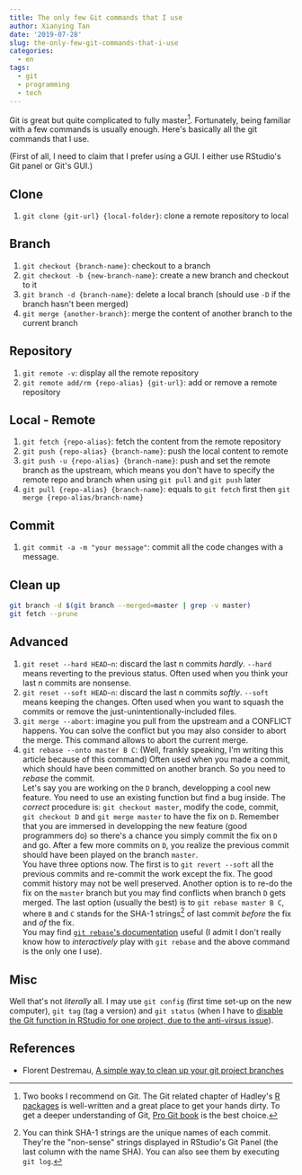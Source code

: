 ```yaml
---
title: The only few Git commands that I use
author: Xianying Tan
date: '2019-07-28'
slug: the-only-few-git-commands-that-i-use
categories:
  - en
tags:
  - git
  - programming
  - tech  
---
```


Git is great but quite complicated to fully master[^books]. Fortunately, being familiar with a few commands is usually enough. Here's basically all the git commands that I use.

(First of all, I need to claim that I prefer using a GUI. I either use RStudio's Git panel or Git's GUI.)

## Clone

1. `git clone {git-url} {local-folder}`: clone a remote repository to local

## Branch

1. `git checkout {branch-name}`: checkout to a branch
1. `git checkout -b {new-branch-name}`: create a new branch and checkout to it
1. `git branch -d {branch-name}`: delete a local branch (should use `-D` if the branch hasn't been merged)
1. `git merge {another-branch}`: merge the content of another branch to the current branch 

## Repository

1. `git remote -v`: display all the remote repository
1. `git remote add/rm {repo-alias} {git-url}`: add or remove a remote repository

## Local - Remote

1. `git fetch {repo-alias}`: fetch the content from the remote repository
1. `git push {repo-alias} {branch-name}`: push the local content to remote
1. `git push -u {repo-alias} {branch-name}`: push and set the remote branch as the upstream, which means you don't have to specify the remote repo and branch when using `git pull` and `git push` later
1. `git pull {repo-alias} {branch-name}`: equals to `git fetch` first then `git merge {repo-alias/branch-name}`

## Commit

1. `git commit -a -m "your message"`: commit all the code changes with a message.

## Clean up

```bash
git branch -d $(git branch --merged=master | grep -v master)
git fetch --prune
```

## Advanced

1. `git reset --hard HEAD~n`: discard the last n commits *hardly*. `--hard` means reverting to the previous status. Often used when you think your last n commits are nonsense.
1. `git reset --soft HEAD~n`: discard the last n commits *softly*. `--soft` means keeping the changes. Often used when you want to squash the commits or remove the just-unintentionally-included files.
1. `git merge --abort`: imagine you pull from the upstream and a CONFLICT happens. You can solve the conflict but you may also consider to abort the merge. This command allows to abort the current merge.
1. `git rebase --onto master B C`: (Well, frankly speaking, I'm writing this article because of this command) Often used when you made a commit, which should have been committed on another branch. So you need to *rebase* the commit.    
   Let's say you are working on the `D` branch, developping a cool new feature. You need to use an existing function but find a bug inside. The *correct* procedure is: `git checkout master`, modify the code, commit, `git checkout D` and `git merge master` to have the fix on `D`. 
   Remember that you are immersed in developping the new feature (good programmers do) so there's a chance you simply commit the fix on `D` and go. After a few more commits on `D`, you realize the previous commit should have been played on the branch `master`.  
   You have three options now. The first is to `git revert --soft` all the previous commits and re-commit the work except the fix. The good commit history may not be well preserved. Another option is to re-do the fix on the `master` branch but you may find conflicts when branch `D` gets merged. The last option (usually the best) is to `git rebase master B C`, where `B` and `C` stands for the SHA-1 strings[^sha] of last commit *before* the fix and *of* the fix.   
   You may find [`git rebase`'s documentation](https://git-scm.com/docs/git-rebase) useful (I admit I don't really know how to *interactively* play with `git rebase` and the above command is the only one I use).
   
## Misc

Well that's not *literally* all. I may use `git config` (first time set-up on the new computer), `git tag` (tag a version) and `git status` (when I have to [disable the Git function in RStudio for one project, due to the anti-virsus issue](https://github.com/rstudio/rstudio/issues/4368)).

[^books]: Two books I recommend on Git. The Git related chapter of Hadley's [R packages](http://r-pkgs.had.co.nz) is well-written and a great place to get your hands dirty. To get a deeper understanding of Git, [Pro Git book](https://git-scm.com/book) is the best choice.

[^sha]: You can think SHA-1 strings are the unique names of each commit. They're the "non-sense" strings displayed in RStudio's Git Panel (the last column with the name SHA). You can also see them by executing `git log`.

## References

- Florent Destremau, [A simple way to clean up your git project branches](https://medium.com/@FlorentDestrema/a-simple-way-to-clean-up-your-git-project-branches-283b87478fbc)

